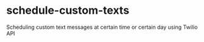 # schedule-custom-texts
 Scheduling custom text messages at certain time or certain day using Twilio API
